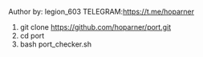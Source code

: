 Author by: legion_603
TELEGRAM:https://t.me/hoparner


1. git clone  https://github.com/hoparner/port.git
2.  cd port
3. bash port_checker.sh      

